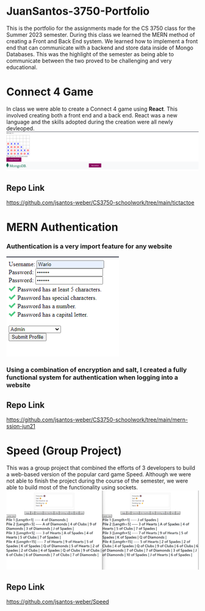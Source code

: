 # JuanSantos-3750-Portfolio
This is the portfolio for the assignments made for the CS 3750 class for the Summer 2023 semester. During this class we learned the MERN method of creating a Front and Back End system. We learned how to implement a front end that can communicate with a backend and store data inside of Mongo Databases. This was the highlight of the semester as being able to communicate between the two proved to be challenging and very educational. 

# Connect 4 Game
In class we were able to create a Connect 4 game using **React**. This involved creating both a front end and a back end. React was a new language and the skills adopted during the creation were all newly devleoped. 
![Connect 4](https://github.com/jsantos-weber/JuanSantos-3750-Portfolio/blob/main/img/Game%20Over.png)
## Repo Link
https://github.com/jsantos-weber/CS3750-schoolwork/tree/main/tictactoe

# MERN Authentication
### Authentication is a very import feature for any website 
![Registration Filled Out](https://github.com/jsantos-weber/JuanSantos-3750-Portfolio/blob/main/img/RegisterFilledOut.png)
### Using a combination of encryption and salt, I created a fully functional system for authentication when logging into a website
## Repo Link
https://github.com/jsantos-weber/CS3750-schoolwork/tree/main/mern-ssion-jun21

# Speed (Group Project)
This was a group project that combined the efforts of 3 developers to build a web-based version of the popular card game Speed. Although we were not able to finish the project during the course of the semester, we were able to build most of the functionality using sockets. 
![Speed](https://github.com/jsantos-weber/JuanSantos-3750-Portfolio/blob/main/img/Speed.png)

## Repo Link
https://github.com/jsantos-weber/Speed
